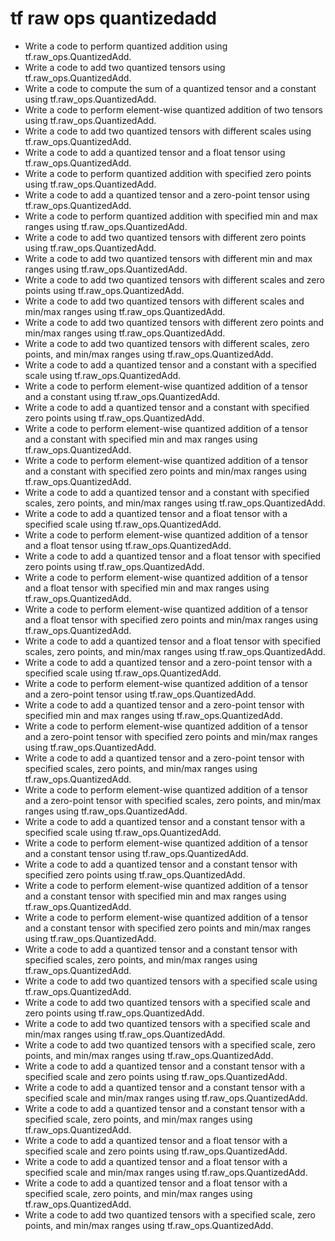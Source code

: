 # tf raw ops quantizedadd

- Write a code to perform quantized addition using tf.raw_ops.QuantizedAdd.
- Write a code to add two quantized tensors using tf.raw_ops.QuantizedAdd.
- Write a code to compute the sum of a quantized tensor and a constant using tf.raw_ops.QuantizedAdd.
- Write a code to perform element-wise quantized addition of two tensors using tf.raw_ops.QuantizedAdd.
- Write a code to add two quantized tensors with different scales using tf.raw_ops.QuantizedAdd.
- Write a code to add a quantized tensor and a float tensor using tf.raw_ops.QuantizedAdd.
- Write a code to perform quantized addition with specified zero points using tf.raw_ops.QuantizedAdd.
- Write a code to add a quantized tensor and a zero-point tensor using tf.raw_ops.QuantizedAdd.
- Write a code to perform quantized addition with specified min and max ranges using tf.raw_ops.QuantizedAdd.
- Write a code to add two quantized tensors with different zero points using tf.raw_ops.QuantizedAdd.
- Write a code to add two quantized tensors with different min and max ranges using tf.raw_ops.QuantizedAdd.
- Write a code to add two quantized tensors with different scales and zero points using tf.raw_ops.QuantizedAdd.
- Write a code to add two quantized tensors with different scales and min/max ranges using tf.raw_ops.QuantizedAdd.
- Write a code to add two quantized tensors with different zero points and min/max ranges using tf.raw_ops.QuantizedAdd.
- Write a code to add two quantized tensors with different scales, zero points, and min/max ranges using tf.raw_ops.QuantizedAdd.
- Write a code to add a quantized tensor and a constant with a specified scale using tf.raw_ops.QuantizedAdd.
- Write a code to perform element-wise quantized addition of a tensor and a constant using tf.raw_ops.QuantizedAdd.
- Write a code to add a quantized tensor and a constant with specified zero points using tf.raw_ops.QuantizedAdd.
- Write a code to perform element-wise quantized addition of a tensor and a constant with specified min and max ranges using tf.raw_ops.QuantizedAdd.
- Write a code to perform element-wise quantized addition of a tensor and a constant with specified zero points and min/max ranges using tf.raw_ops.QuantizedAdd.
- Write a code to add a quantized tensor and a constant with specified scales, zero points, and min/max ranges using tf.raw_ops.QuantizedAdd.
- Write a code to add a quantized tensor and a float tensor with a specified scale using tf.raw_ops.QuantizedAdd.
- Write a code to perform element-wise quantized addition of a tensor and a float tensor using tf.raw_ops.QuantizedAdd.
- Write a code to add a quantized tensor and a float tensor with specified zero points using tf.raw_ops.QuantizedAdd.
- Write a code to perform element-wise quantized addition of a tensor and a float tensor with specified min and max ranges using tf.raw_ops.QuantizedAdd.
- Write a code to perform element-wise quantized addition of a tensor and a float tensor with specified zero points and min/max ranges using tf.raw_ops.QuantizedAdd.
- Write a code to add a quantized tensor and a float tensor with specified scales, zero points, and min/max ranges using tf.raw_ops.QuantizedAdd.
- Write a code to add a quantized tensor and a zero-point tensor with a specified scale using tf.raw_ops.QuantizedAdd.
- Write a code to perform element-wise quantized addition of a tensor and a zero-point tensor using tf.raw_ops.QuantizedAdd.
- Write a code to add a quantized tensor and a zero-point tensor with specified min and max ranges using tf.raw_ops.QuantizedAdd.
- Write a code to perform element-wise quantized addition of a tensor and a zero-point tensor with specified zero points and min/max ranges using tf.raw_ops.QuantizedAdd.
- Write a code to add a quantized tensor and a zero-point tensor with specified scales, zero points, and min/max ranges using tf.raw_ops.QuantizedAdd.
- Write a code to perform element-wise quantized addition of a tensor and a zero-point tensor with specified scales, zero points, and min/max ranges using tf.raw_ops.QuantizedAdd.
- Write a code to add a quantized tensor and a constant tensor with a specified scale using tf.raw_ops.QuantizedAdd.
- Write a code to perform element-wise quantized addition of a tensor and a constant tensor using tf.raw_ops.QuantizedAdd.
- Write a code to add a quantized tensor and a constant tensor with specified zero points using tf.raw_ops.QuantizedAdd.
- Write a code to perform element-wise quantized addition of a tensor and a constant tensor with specified min and max ranges using tf.raw_ops.QuantizedAdd.
- Write a code to perform element-wise quantized addition of a tensor and a constant tensor with specified zero points and min/max ranges using tf.raw_ops.QuantizedAdd.
- Write a code to add a quantized tensor and a constant tensor with specified scales, zero points, and min/max ranges using tf.raw_ops.QuantizedAdd.
- Write a code to add two quantized tensors with a specified scale using tf.raw_ops.QuantizedAdd.
- Write a code to add two quantized tensors with a specified scale and zero points using tf.raw_ops.QuantizedAdd.
- Write a code to add two quantized tensors with a specified scale and min/max ranges using tf.raw_ops.QuantizedAdd.
- Write a code to add two quantized tensors with a specified scale, zero points, and min/max ranges using tf.raw_ops.QuantizedAdd.
- Write a code to add a quantized tensor and a constant tensor with a specified scale and zero points using tf.raw_ops.QuantizedAdd.
- Write a code to add a quantized tensor and a constant tensor with a specified scale and min/max ranges using tf.raw_ops.QuantizedAdd.
- Write a code to add a quantized tensor and a constant tensor with a specified scale, zero points, and min/max ranges using tf.raw_ops.QuantizedAdd.
- Write a code to add a quantized tensor and a float tensor with a specified scale and zero points using tf.raw_ops.QuantizedAdd.
- Write a code to add a quantized tensor and a float tensor with a specified scale and min/max ranges using tf.raw_ops.QuantizedAdd.
- Write a code to add a quantized tensor and a float tensor with a specified scale, zero points, and min/max ranges using tf.raw_ops.QuantizedAdd.
- Write a code to add two quantized tensors with a specified scale, zero points, and min/max ranges using tf.raw_ops.QuantizedAdd.